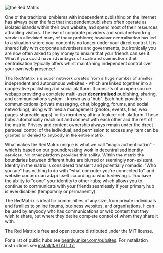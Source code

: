 ![the Red Matrix](images/rm.png)

One of the traditional problems with independent publishing on the internet has always been the fact that independent publishers often operate as isolated islands within their own website, and spend most of their resources attracting visitors. The rise of corporate providers and social networking services alleviated many of these problems; however centralisation has led to a situation where your content is no longer under your direct control. It is shared fully with corporate advertisers and governments, but ironically you are now often asked to pay money to ensure that your friends can see it. What if you could have advantages of scale and connections that centralisation typically offers whilst maintaining independent control over your own web presence?

The RedMatrix is a super network created from a huge number of smaller independent and autonomous websites - which are linked together into a cooperative publishing and social platform. It consists of an open source webapp providing a complete multi-user **decentralised** publishing, sharing, and communications system - known as a "hub". Each hub provides communications (private messaging, chat, blogging, forums, and social networking), along with media management (photos, events, files, web pages, shareable apps) for its members; all in a feature-rich platform. These hubs automatically reach out and connect with each other and the rest of the matrix. Privacy and content ownership always remain under the direct personal control of the individual; and permission to access any item can be granted or denied to anybody in the entire matrix.

What makes the RedMatrix unique is what we call "magic authentication" - which is based on our groundbreaking work in decentralised identity services. No other platform provides this ability. Within the matrix the boundaries between different hubs are blurred or seemingly non-existent. Identity in the matrix is considered transient and potentially nomadic. "Who you are" has nothing to do with "what computer you're connected to", and website content can adapt itself according to who is viewing it. You have the ability to "clone" your identity to other hubs; which allows you to continue to communicate with your friends seamlessly if your primary hub is ever disabled (temporarily or permanently).

The RedMatrix is ideal for communities of any size, from private individuals and families to online forums, business websites, and organisations. It can be used by anybody who has communications or web content that they wish to share, but where they desire complete control of whom they share it with.

The Red Matrix is free and open source distributed under the MIT license.

For a list of public hubs see [beardyunixer.com/pubsites](https://beardyunixer.com/pubsites). For installation instructions see [install/INSTALL.txt](install/INSTALL.txt)
